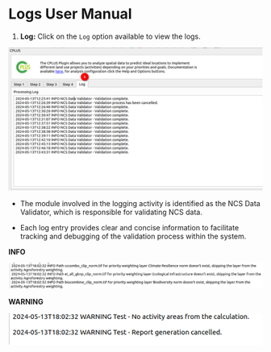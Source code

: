 # Logs User Manual

1. **Log:** Click on the `Log` option available to view the logs.

![Log](./img/logs-1.png)

- The module involved in the logging activity is identified as the NCS Data Validator, which is responsible for validating NCS data.

- Each log entry provides clear and concise information to facilitate tracking and debugging of the validation process within the system.

**INFO**

![Log Info](./img/logs-2.png)

**WARNING**

![Log Warning](./img/logs-3.png)

